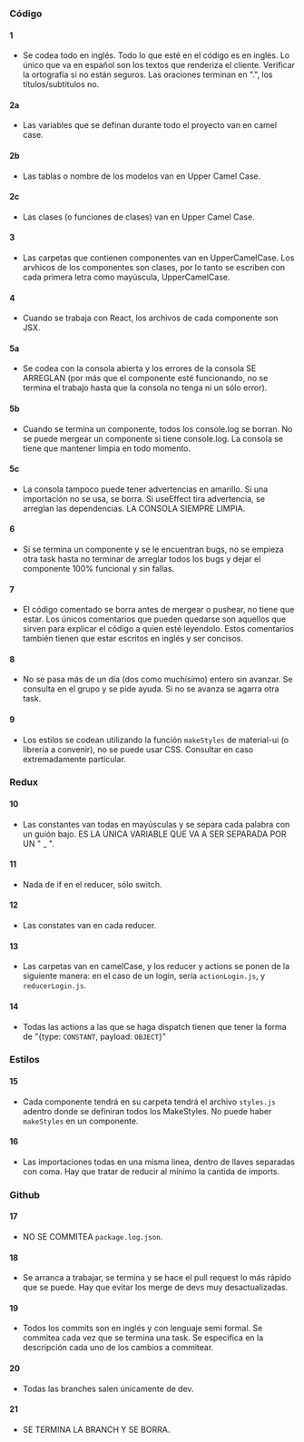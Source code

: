 ### **Código**

#### **1**

- Se codea todo en inglés. Todo lo que esté en el código es en inglés. Lo único que va en español son los textos que renderiza el cliente. Verificar la ortografía si no están seguros. Las oraciones terminan en ".", los títulos/subtitulos no.

#### **2a**

- Las variables que se definan durante todo el proyecto van en camel case.

#### **2b**

- Las tablas o nombre de los modelos van en Upper Camel Case.

#### **2c**

- Las clases (o funciones de clases) van en Upper Camel Case.

#### **3**

- Las carpetas que contienen componentes van en UpperCamelCase. Los arvhicos de los componentes son clases, por lo tanto se escriben con cada primera letra como mayúscula, UpperCamelCase.

#### **4**

- Cuando se trabaja con React, los archivos de cada componente son JSX.

#### **5a**

- Se codea con la consola abierta y los errores de la consola SE ARREGLAN (por más que el componente esté funcionando, no se termina el trabajo hasta que la consola no tenga ni un sólo error).

#### **5b**

- Cuando se termina un componente, todos los console.log se borran. No se puede mergear un componente si tiene console.log. La consola se tiene que mantener limpia en todo momento.

#### **5c**

- La consola tampoco puede tener advertencias en amarillo. Si una importación no se usa, se borra. Si useEffect tira advertencia, se arreglan las dependencias. LA CONSOLA SIEMPRE LIMPIA.

#### **6**

- Si se termina un componente y se le encuentran bugs, no se empieza otra task hasta no terminar de arreglar todos los bugs y dejar el componente 100% funcional y sin fallas.

#### **7**

- El código comentado se borra antes de mergear o pushear, no tiene que estar. Los únicos comentarios que pueden quedarse son aquellos que sirven para explicar el código a quien esté leyendolo. Estos comentarios también tienen que estar escritos en inglés y ser concisos.

#### **8**

- No se pasa más de un día (dos como muchísimo) entero sin avanzar. Se consulta en el grupo y se pide ayuda. Si no se avanza se agarra otra task.

#### **9**

- Los estilos se codean utilizando la función `makeStyles` de material-ui (o librería a convenir), no se puede usar CSS. Consultar en caso extremadamente particular.

### **Redux**

#### **10**

- Las constantes van todas en mayúsculas y se separa cada palabra con un guión bajo. ES LA ÚNICA VARIABLE QUE VA A SER SEPARADA POR UN " \_ ".

#### **11**

- Nada de if en el reducer, sólo switch.

#### **12**

- Las constates van en cada reducer.

#### **13**

- Las carpetas van en camelCase, y los reducer y actions se ponen de la siguiente manera: en el caso de un login, sería `actionLogin.js`, y `reducerLogin.js`.

#### **14**

- Todas las actions a las que se haga dispatch tienen que tener la forma de "{type: `CONSTANT`, payload: `OBJECT`}"

### **Estilos**

#### **15**

- Cada componente tendrá en su carpeta tendrá el archivo `styles.js` adentro donde se definiran todos los MakeStyles. No puede haber `makeStyles` en un componente.

#### **16**

- Las importaciones todas en una misma linea, dentro de llaves separadas con coma. Hay que tratar de reducir al mínimo la cantida de imports.

### **Github**

#### **17**

- NO SE COMMITEA `package.log.json`.

#### **18**

- Se arranca a trabajar, se termina y se hace el pull request lo más rápido que se puede. Hay que evitar los merge de devs muy desactualizadas.

#### **19**

- Todos los commits son en inglés y con lenguaje semi formal. Se commitea cada vez que se termina una task. Se especifica en la descripción cada uno de los cambios a commitear.

#### **20**

- Todas las branches salen únicamente de dev.

#### **21**

- SE TERMINA LA BRANCH Y SE BORRA.
